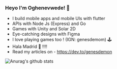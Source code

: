 ### Heyo I'm Oghenevwede! 🤡
  - I build mobile apps and mobile UIs with flutter 
  - APIs with Node Js (Express) and Go
  - Games with Unity and Solar 2D
  - Eye-catching designs with Figma
- I love playing games too ! (IGN: genesdemom) 🕹️
- Hala Madrid 💙 !!!!
- Read my articles on - https://dev.to/genesdemon

![Anurag's github stats](https://github-readme-stats.vercel.app/api?username=Genesdemon&count_private=true&show_icons=true&theme=dark)

<!--
**GENESDEMON/Genesdemon** is a ✨ _special_ ✨ repository because its `README.md` (this file) appears on your GitHub profile.

Here are some ideas to get you started:

- 🔭 I’m currently working on ...
- 🌱 I’m currently learning ...
- 👯 I’m looking to collaborate on ...
- 🤔 I’m looking for help with ...
- 💬 Ask me about ...
- 📫 How to reach me: ...
- 😄 Pronouns: ...
- ⚡ Fun fact: ...
-->
